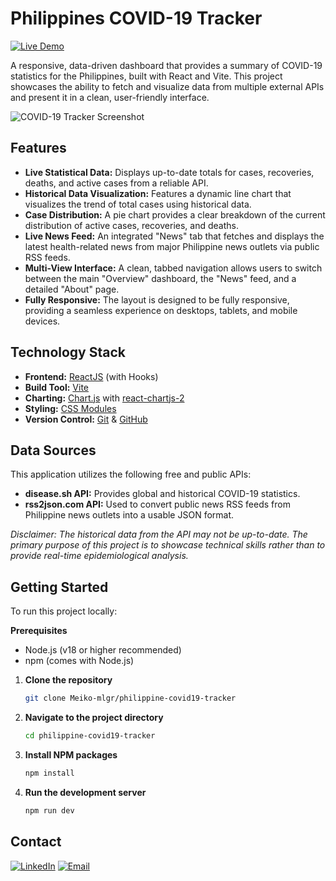 # Philippines COVID-19 Tracker

[![Live Demo](https://img.shields.io/badge/Live-Demo-brightgreen)](https://phcovid19-tracker.netlify.app)

A responsive, data-driven dashboard that provides a summary of COVID-19 statistics for the Philippines, built with React and Vite. This project showcases the ability to fetch and visualize data from multiple external APIs and present it in a clean, user-friendly interface.

![COVID-19 Tracker Screenshot](https://i.postimg.cc/4yxy81SC/image.png)

## Features

* **Live Statistical Data:** Displays up-to-date totals for cases, recoveries, deaths, and active cases from a reliable API.
* **Historical Data Visualization:** Features a dynamic line chart that visualizes the trend of total cases using historical data.
* **Case Distribution:** A pie chart provides a clear breakdown of the current distribution of active cases, recoveries, and deaths.
* **Live News Feed:** An integrated "News" tab that fetches and displays the latest health-related news from major Philippine news outlets via public RSS feeds.
* **Multi-View Interface:** A clean, tabbed navigation allows users to switch between the main "Overview" dashboard, the "News" feed, and a detailed "About" page.
* **Fully Responsive:** The layout is designed to be fully responsive, providing a seamless experience on desktops, tablets, and mobile devices.

## Technology Stack

* **Frontend:** [ReactJS](https://react.dev/) (with Hooks)
* **Build Tool:** [Vite](https://vitejs.dev/)
* **Charting:** [Chart.js](https://www.chartjs.org/) with [react-chartjs-2](https://react-chartjs-2.js.org/)
* **Styling:** [CSS Modules](https://github.com/css-modules/css-modules)
* **Version Control:** [Git](https://git-scm.com/) & [GitHub](https://github.com/)

## Data Sources

This application utilizes the following free and public APIs:
* **disease.sh API:** Provides global and historical COVID-19 statistics.
* **rss2json.com API:** Used to convert public news RSS feeds from Philippine news outlets into a usable JSON format.

*Disclaimer: The historical data from the API may not be up-to-date. The primary purpose of this project is to showcase technical skills rather than to provide real-time epidemiological analysis.*

## Getting Started

To run this project locally:

**Prerequisites**
* Node.js (v18 or higher recommended)
* npm (comes with Node.js)

1.  **Clone the repository**
    ```bash
    git clone Meiko-mlgr/philippine-covid19-tracker
    ```
2.  **Navigate to the project directory**
    ```bash
    cd philippine-covid19-tracker
    ```
3.  **Install NPM packages**
    ```bash
    npm install
    ```
4.  **Run the development server**
    ```bash
    npm run dev
    ```

## Contact

[![LinkedIn](https://img.shields.io/badge/LinkedIn-Mikko_Melgar-blue?style=for-the-badge&logo=linkedin)](https://www.linkedin.com/in/mikko-melgar-447069233)
[![Email](https://img.shields.io/badge/Email-Contact%20Me-red?style=for-the-badge&logo=gmail)](mailto:springleaked@gmail.com)
